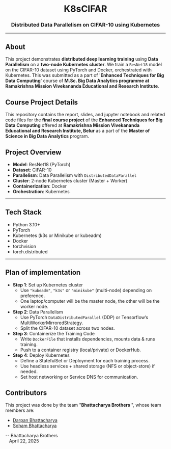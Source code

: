<h1 align="center">K8sCIFAR</h1>
<h3 align="center">Distributed Data Parallelism on CIFAR-10 using Kubernetes</h3>

___

## About
This project demonstrates **distributed deep learning training** using **Data Parallelism** on a **two-node Kubernetes cluster**. We train a `ResNet18` model on the CIFAR-10 dataset using PyTorch and Docker, orchestrated with Kubernetes.
This was submitted as a part of '**Enhanced Techniques for Big Data Computing**' course of **M.Sc. Big Data Analytics programme at Ramakrishna Mission Vivekananda Educational and Research Institute**.


## Course Project Details
This repository contains the report, slides, and jupyter notebook and related code files for the <b>final course project</b> of the <b>Enhanced Techniques for Big Data Computing</b> offered at 
<b>Ramakrishna Mission Vivekananda Educational and Research Institute, Belur</b> as a part of the <b>Master of Science in Big Data Analytics</b> program. <br>

## Project Overview

- **Model**: ResNet18 (PyTorch)
- **Dataset**: CIFAR-10
- **Parallelism**: Data Parallelism with `DistributedDataParallel`
- **Cluster**: 2-node Kubernetes cluster (Master + Worker)
- **Containerization**: Docker
- **Orchestration**: Kubernetes

---

## Tech Stack

- Python 3.10+
- PyTorch
- Kubernetes (k3s or Minikube or kubeadm)
- Docker
- torchvision
- torch.distributed

---

## Plan of implementation

- **Step 1**: Set up Kubernetes cluster
  - Use `"kubeadm"`, `"k3s"` or `"minikube"` (multi-node) depending on preference.
  - One laptop/computer will be the master node, the other will be the worker node.
- **Step 2**: Data Parallelism
  - Use PyTorch `DataDistributedParallel` (DDP) or Tensorflow’s MultiWorkerMirroredStrategy.
  - Split the CIFAR-10 dataset across two nodes.
- **Step 3**: Containerize the Training Code
  - Write `DockerFile` that installs dependencies, mounts data & runs training.
  - Push to a container registry (local/private) or DockerHub.
- **Step 4**: Deploy Kubernetes
  - Define a StatefulSet or Deployment for each training process.
  - Use headless services + shared storage (NFS or object-store) if needed.
  - Set host networking or Service DNS for communication.

## Contributors
This project was done by the team "<b>Bhattacharya Brothers </b>", whose team members are: <br>
- [Darpan Bhattacharya](https://www.linkedin.com/in/darpanbhattacharya/)
- [Soham Bhattacharya](https://www.linkedin.com/in/bhattacharyasoham026/)


-- Bhattacharya Brothers<br>
    &nbsp;&nbsp;&nbsp;April 22, 2025
<br>

